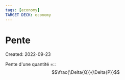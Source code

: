 ```yaml
---
tags: [economy] 
TARGET DECK: economy
---
```

# Pente
Created: 2022-09-23

Pente d'une quantité =:: $$\frac{\Delta{Q}}{\Delta{P}}$$
<!--SR:!2023-04-27,161,310-->
